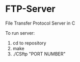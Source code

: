 # FTP-Server
File Transfer Protocol Server in C

To run server:

1. cd to repository
2. make
3. ./CSftp "PORT NUMBER"